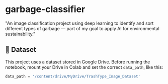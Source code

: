 # garbage-classifier
"An image classification project using deep learning to identify and sort different types of garbage — part of my goal to apply AI for environmental sustainability."
## 📁 Dataset

This project uses a dataset stored in Google Drive. Before running the notebook, mount your Drive in Colab and set the correct `data_path`, like this:

```python
data_path = '/content/drive/MyDrive/TrashType_Image_Dataset'
